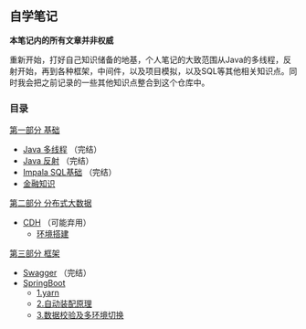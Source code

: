 ## 自学笔记

__本笔记内的所有文章并非权威__

重新开始，打好自己知识储备的地基，个人笔记的大致范围从Java的多线程，反射开始，再到各种框架，中间件，以及项目模拟，以及SQL等其他相关知识点。同时我会把之前记录的一些其他知识点整合到这个仓库中。

### 目录

[第一部分 基础](https://github.com/sqsqsqw/Java-Notepad/tree/master/basic)

- [Java 多线程](https://github.com/sqsqsqw/Java-Notepad/blob/master/basic/Thread.md) （完结）
- [Java 反射](https://github.com/sqsqsqw/Java-Notepad/blob/master/basic/Reflection.md) （完结）
- [Impala SQL基础](https://github.com/sqsqsqw/Java-Notepad/blob/master/basic/Impala.md) （完结）
- [金融知识](https://github.com/sqsqsqw/Java-Notepad/blob/master/basic/FinanceBusiness.md)

[第二部分 分布式大数据](https://github.com/sqsqsqw/Java-Notepad/tree/master/distribute)

- [CDH](https://github.com/sqsqsqw/Java-Notepad/tree/master/distribute/CDH) （可能弃用）
    - [环境搭建](https://github.com/sqsqsqw/Java-Notepad/blob/master/distribute/CDH/build.md)

[第三部分 框架](https://github.com/sqsqsqw/Java-Notepad/tree/master/framework)
- [Swagger](https://github.com/sqsqsqw/Java-Notepad/blob/master/framework/Swagger.md) （完结） 
- [SpringBoot](https://github.com/sqsqsqw/Java-Notepad/tree/master/framework/SpringBoot) 
    - [1.yarn](https://github.com/sqsqsqw/Java-Notepad/blob/master/framework/SpringBoot/1.md)
    - [2.自动装配原理](https://github.com/sqsqsqw/Java-Notepad/blob/master/framework/SpringBoot/2.md)
    - [3.数据校验及多环境切换](https://github.com/sqsqsqw/Java-Notepad/blob/master/framework/SpringBoot/3.md)
